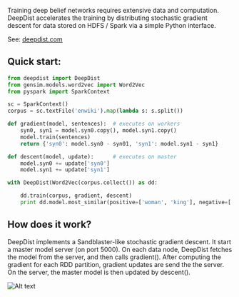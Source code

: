 Training deep belief networks requires extensive data and computation. DeepDist accelerates the training by distributing stochastic gradient descent for data stored on HDFS / Spark via a simple Python interface.

See: [deepdist.com](http://deepdist.com)

Quick start:
----

```python
from deepdist import DeepDist
from gensim.models.word2vec import Word2Vec
from pyspark import SparkContext

sc = SparkContext()
corpus = sc.textFile('enwiki').map(lambda s: s.split())

def gradient(model, sentences):  # executes on workers
    syn0, syn1 = model.syn0.copy(), model.syn1.copy()
    model.train(sentences)
    return {'syn0': model.syn0 - syn01, 'syn1': model.syn1 - syn1}

def descent(model, update):      # executes on master
    model.syn0 += update['syn0']
    model.syn1 += update['syn1']

with DeepDist(Word2Vec(corpus.collect()) as dd:

    dd.train(corpus, gradient, descent)
    print dd.model.most_similar(positive=['woman', 'king'], negative=['man'])
```

How does it work?
----

DeepDist implements a Sandblaster-like stochastic gradient descent. It start a master model server (on port 5000). On each data node, DeepDist fetches the model from the server, and then calls gradient(). After computing the gradient for each RDD partition, gradient updates are send the the server. On the server, the master model is then updated by descent().

![Alt text](http://deepdist.com/images/deepdistdesign.png)
